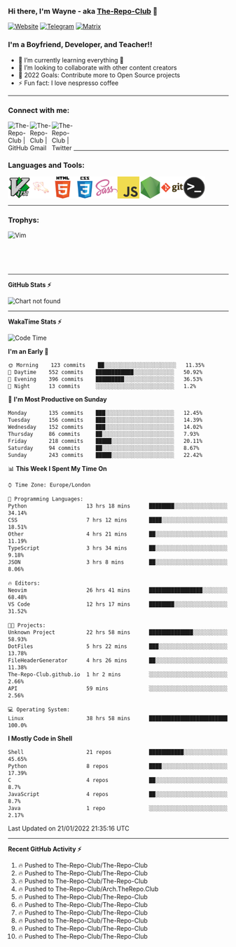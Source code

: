 ### Hi there, I'm Wayne - aka [The-Repo-Club][website] 👋

[![Website](https://img.shields.io/badge/Find%20on-Github-orange.svg?colorA=44475a&colorB=bd93f9&logo=github&style=flat-square)][website]
[![Telegram](https://img.shields.io/badge/Chat%20on-Telegram-orange.svg?colorA=44475a&colorB=bd93f9&logo=telegram&style=flat-square)][telegram]
[![Matrix](https://img.shields.io/badge/Chat%20on-Matrix-orange.svg?colorA=44475a&colorB=bd93f9&logo=matrix&style=flat-square)][matrix]

### I'm a Boyfriend, Developer, and Teacher!!

- 🌱 I’m currently learning everything 🤣
- 👯 I’m looking to collaborate with other content creators
- 🥅 2022 Goals: Contribute more to Open Source projects
- ⚡ Fun fact: I love nespresso coffee

---
### Connect with me:

[<img align="left" alt="The-Repo-Club | GitHub" width="50px" src="https://img.icons8.com/nolan/64/github.png" />][website]
[<img align="left" alt="The-Repo-Club | Gmail" width="50px" src="https://img.icons8.com/nolan/64/gmail.png" />][email]
[<img align="left" alt="The-Repo-Club | Twitter" width="50px" src="https://img.icons8.com/nolan/64/telegram-app.png" />][telegram]

[website]: https://github.com/The-Repo-Club/
[email]: mailto:wayne6324@gmail.com
[telegram]: https://t.me/TheRepoClub
[matrix]: https://matrix.to/#/@the-repo-club:kde.org

<br />
<br />
<br />

---
### Languages and Tools:

<img align="left" alt="Vim" width="50px" src="https://raw.githubusercontent.com/github/explore/80688e429a7d4ef2fca1e82350fe8e3517d3494d/topics/vim/vim.png" />
<img align="left" alt="Fish" width="50px" src="https://raw.githubusercontent.com/github/explore/80688e429a7d4ef2fca1e82350fe8e3517d3494d/topics/fish/fish.png" />
<img align="left" alt="HTML5" width="50px" src="https://raw.githubusercontent.com/github/explore/80688e429a7d4ef2fca1e82350fe8e3517d3494d/topics/html/html.png" />
<img align="left" alt="CSS3" width="50px" src="https://raw.githubusercontent.com/github/explore/80688e429a7d4ef2fca1e82350fe8e3517d3494d/topics/css/css.png" />
<img align="left" alt="Sass" width="50px" src="https://raw.githubusercontent.com/github/explore/80688e429a7d4ef2fca1e82350fe8e3517d3494d/topics/sass/sass.png" />
<img align="left" alt="JavaScript" width="50px" src="https://raw.githubusercontent.com/github/explore/80688e429a7d4ef2fca1e82350fe8e3517d3494d/topics/javascript/javascript.png" />
<img align="left" alt="Node.js" width="50px" src="https://raw.githubusercontent.com/github/explore/80688e429a7d4ef2fca1e82350fe8e3517d3494d/topics/nodejs/nodejs.png" />
<img align="left" alt="Git" width="50px" src="https://raw.githubusercontent.com/github/explore/80688e429a7d4ef2fca1e82350fe8e3517d3494d/topics/git/git.png" />
<img align="left" alt="Terminal" width="50px" src="https://raw.githubusercontent.com/github/explore/80688e429a7d4ef2fca1e82350fe8e3517d3494d/topics/terminal/terminal.png" />

<br />
<br />
<br />

---
### Trophys:

<img align="left" alt="Vim" width="1200px" src="https://github-profile-trophy.vercel.app/?username=The-Repo-Club&theme=dracula&margin-w=8&margin-h=8&column=8" />

---

<br />
<br />
<br />
<br />

---
**GitHub Stats ⚡**

![Chart not found](https://github-readme-stats.vercel.app/api?username=The-Repo-Club&theme=tokyonight&show_icons=true&count_private=true&hide_border=true&include_all_commits=true&custom_title=The-Repo-Club%27s+GitHub+Stats)


---
**WakaTime Stats ⚡**

<!--START_SECTION:waka-->
![Code Time](http://img.shields.io/badge/Code%20Time-418%20hrs%201%20min-blue)

**I'm an Early 🐤** 

```text
🌞 Morning    123 commits    ██░░░░░░░░░░░░░░░░░░░░░░░   11.35% 
🌆 Daytime    552 commits    ████████████░░░░░░░░░░░░░   50.92% 
🌃 Evening    396 commits    █████████░░░░░░░░░░░░░░░░   36.53% 
🌙 Night      13 commits     ░░░░░░░░░░░░░░░░░░░░░░░░░   1.2%

```
📅 **I'm Most Productive on Sunday** 

```text
Monday       135 commits    ███░░░░░░░░░░░░░░░░░░░░░░   12.45% 
Tuesday      156 commits    ███░░░░░░░░░░░░░░░░░░░░░░   14.39% 
Wednesday    152 commits    ███░░░░░░░░░░░░░░░░░░░░░░   14.02% 
Thursday     86 commits     ██░░░░░░░░░░░░░░░░░░░░░░░   7.93% 
Friday       218 commits    █████░░░░░░░░░░░░░░░░░░░░   20.11% 
Saturday     94 commits     ██░░░░░░░░░░░░░░░░░░░░░░░   8.67% 
Sunday       243 commits    █████░░░░░░░░░░░░░░░░░░░░   22.42%

```


📊 **This Week I Spent My Time On** 

```text
⌚︎ Time Zone: Europe/London

💬 Programming Languages: 
Python                   13 hrs 18 mins      ████████░░░░░░░░░░░░░░░░░   34.14% 
CSS                      7 hrs 12 mins       ████░░░░░░░░░░░░░░░░░░░░░   18.51% 
Other                    4 hrs 21 mins       ██░░░░░░░░░░░░░░░░░░░░░░░   11.19% 
TypeScript               3 hrs 34 mins       ██░░░░░░░░░░░░░░░░░░░░░░░   9.18% 
JSON                     3 hrs 8 mins        ██░░░░░░░░░░░░░░░░░░░░░░░   8.06%

🔥 Editors: 
Neovim                   26 hrs 41 mins      █████████████████░░░░░░░░   68.48% 
VS Code                  12 hrs 17 mins      ████████░░░░░░░░░░░░░░░░░   31.52%

🐱‍💻 Projects: 
Unknown Project          22 hrs 58 mins      ██████████████░░░░░░░░░░░   58.93% 
DotFiles                 5 hrs 22 mins       ███░░░░░░░░░░░░░░░░░░░░░░   13.78% 
FileHeaderGenerator      4 hrs 26 mins       ██░░░░░░░░░░░░░░░░░░░░░░░   11.38% 
The-Repo-Club.github.io  1 hr 2 mins         ░░░░░░░░░░░░░░░░░░░░░░░░░   2.66% 
API                      59 mins             ░░░░░░░░░░░░░░░░░░░░░░░░░   2.56%

💻 Operating System: 
Linux                    38 hrs 58 mins      █████████████████████████   100.0%

```

**I Mostly Code in Shell** 

```text
Shell                    21 repos            ███████████░░░░░░░░░░░░░░   45.65% 
Python                   8 repos             ████░░░░░░░░░░░░░░░░░░░░░   17.39% 
C                        4 repos             ██░░░░░░░░░░░░░░░░░░░░░░░   8.7% 
JavaScript               4 repos             ██░░░░░░░░░░░░░░░░░░░░░░░   8.7% 
Java                     1 repo              ░░░░░░░░░░░░░░░░░░░░░░░░░   2.17%

```



 Last Updated on 21/01/2022 21:35:16 UTC
<!--END_SECTION:waka-->

---

**Recent GitHub Activity :zap:**

<!--START_SECTION:activity-->
1. 🔥 Pushed to The-Repo-Club/The-Repo-Club
2. 🔥 Pushed to The-Repo-Club/The-Repo-Club
3. 🔥 Pushed to The-Repo-Club/The-Repo-Club
4. 🔥 Pushed to The-Repo-Club/Arch.TheRepo.Club
5. 🔥 Pushed to The-Repo-Club/The-Repo-Club
6. 🔥 Pushed to The-Repo-Club/The-Repo-Club
7. 🔥 Pushed to The-Repo-Club/The-Repo-Club
8. 🔥 Pushed to The-Repo-Club/The-Repo-Club
9. 🔥 Pushed to The-Repo-Club/The-Repo-Club
10. 🔥 Pushed to The-Repo-Club/The-Repo-Club
<!--END_SECTION:activity-->